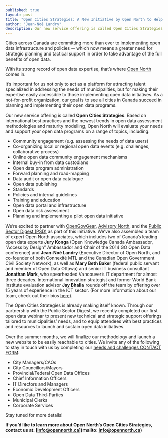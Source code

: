 ```yaml
---
published: true
layout: post
title: "Open Cities Strategies: A New Initiative by Open North to Help Cities Succeed in Planning and Implementing Their Open Data Programs"
author: "Jean-Noé Landry"
description: Our new service offering is called Open Cities Strategies. Based on international best practices and the newest trends in open data assessment methodologies and maturity modelling, Open North will evaluate your needs and support your open data programs on a range of topics.
---
```


Cities across Canada are committing more than ever to implementing open data infrastructure and policies -- which now means a greater need for strategic planning and tactical support in order to take advantage of the full benefits of open data.

With its strong record of open data expertise, that’s where [Open North](www.opennorth.ca) comes in.

It’s important for us not only to act as a platform for attracting talent specialized in addressing the needs of municipalities, but for making their expertise easily accessible to those implementing open data initiatives. As a not-for-profit organization, our goal is to see all cities in Canada succeed in planning and implementing their open data programs.

Our new service offering is called **Open Cities Strategies**. Based on international best practices and the newest trends in open data assessment methodologies and maturity modelling, Open North will evaluate your needs and support your open data programs on a range of topics, including:

- Community engagement (e.g. assessing the needs of data users)
- Co-organizing local or regional open data events (e.g. challenges, collaborative process)
- Online open data community engagement mechanisms
- Internal buy-in from data custodians
- Open data program administration
- Forward planning and road-mapping
- Data audit or open data catalogue
- Open data publishing
- Standards
- Policies and internal guidelines
- Training and education
- Open data portal and infrastructure
- Open data risk assessment
- Planning and implementing a pilot open data initiative

We’re excited to partner with [OpenGovGear](http://opengovgear.com/), [Advisory North](http://advisorynorth.com/), and the [Public Sector Digest (PSD)](https://www.publicsectordigest.com/) as part of this initiative. We’ve also assembled a team of expert Open North associates, which includes two of Canada’s leading open data experts **Jury Konga** (Open Knowledge Canada Ambassador, “Access by Design” Ambassador and Chair of the 2014 GO Open Data conference) and **Jean-Noé Landry** (Executive Director of Open North, and co-founder of both Connexité MTL and the Canadian Open Government Civil Society Network), as well as **Mary Beth Baker** (federal public servant and member of Open Data Ottawa) and senior IT business consultant **Jonathan Mark**, who spearheaded Vancouver’s IT department for almost three decades. International innovation strategist and former World Bank Institute evaluation advisor **Jay Bhalla** rounds off the team by offering over 15 years of experience in the ICT sector. (For more information about our team, check out their bios [here](https://docs.google.com/a/opennorth.ca/document/d/1oQ2dAE0SxlmM2T0U8IKF8FFviF_DUoKkIN7XUM0KraE/edit?usp=sharing)).

The Open Cities Strategies is already making itself known. Through our partnership with the Public Sector Digest, we recently completed our first open data webinar to present new technical and strategic support offerings tailored to municipalities’ needs, and to equip attendees with best practices and resources to launch and sustain open data initiatives.

Over the summer months, we will finalize our methodology and launch a new website to be easily reachable to cities. We invite any of the following to stay in touch with us by completing our [needs and challenges CONTACT FORM](https://docs.google.com/forms/d/1ddwpALNNvWORBCbZmWco5iyiLbSGoUv3haCafzTLx8E/viewform?c=0&w=1):

- City Managers/CAOs
- City Councillors/Mayors
- Provincial/Federal Open Data Offices
- Chief Information Officers
- IT Directors and Managers
- Economic Development Officers
- Open Data Third-Parties
- Municipal Clerks
- Corporate Services

Stay tuned for more details!

**If you’d like to learn more about Open North’s Open Cities Strategies, contact us at: [info@opennorth.ca](mailto: info@opennorth.ca)**
